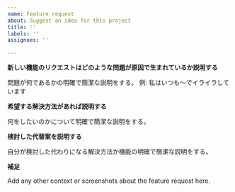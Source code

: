 ```yaml
---
name: Feature request
about: Suggest an idea for this project
title: ''
labels: ''
assignees: ''

---
```


**新しい機能のリクエストはどのような問題が原因で生まれているか説明する**

問題が何であるかの明確で簡潔な説明をする。 例: 私はいつも～でイライラしています

**希望する解決方法があれば説明する**

何をしたいのかについて明確で簡潔な説明をする。

**検討した代替案を説明する**

自分が検討した代わりになる解決方法か機能の明確で簡潔な説明をする。

**補足**

Add any other context or screenshots about the feature request here.
